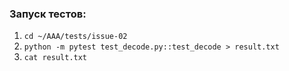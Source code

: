 ### Запуск тестов:

1. ```cd ~/AAA/tests/issue-02```  
2. ```python -m pytest test_decode.py::test_decode > result.txt```
3. ```cat result.txt```